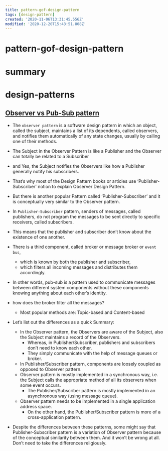 ```yaml
---
title: pattern-gof-design-pattern
tags: [design-pattern]
created: '2020-11-06T13:31:45.556Z'
modified: '2020-12-20T15:43:51.808Z'
---
```


# pattern-gof-design-pattern

# summary

# design-patterns

## [Observer vs Pub-Sub pattern](https://hackernoon.com/observer-vs-pub-sub-pattern-50d3b27f838c)

- The `observer pattern` is a software design pattern in which an object, called the subject, maintains a list of its dependents, called observers, and notifies them automatically of any state changes, usually by calling one of their methods.
- The Subject in the Observer Pattern is like a Publisher and the Observer can totally be related to a Subscriber 
- and Yes, the Subject notifies the Observers like how a Publisher generally notify his subscribers. 
- That’s why most of the Design Pattern books or articles use ‘Publisher-Subscriber’ notion to explain Observer Design Pattern. 
- But there is another popular Pattern called ‘Publisher-Subscriber’ and it is conceptually very similar to the Observer pattern. 
- In `Publisher-Subscriber` pattern, senders of messages, called publishers, do not program the messages to be sent directly to specific receivers, called subscribers.
- This means that the publisher and subscriber don’t know about the existence of one another. 
- There is a third component, called broker or message broker or `event bus`, 
  - which is known by both the publisher and subscriber, 
  - which filters all incoming messages and distributes them accordingly.
- In other words, pub-sub is a pattern used to communicate messages between different system components without these components knowing anything about each other’s identity. 
- how does the broker filter all the messages?  
  - Most popular methods are: Topic-based and Content-based

- Let’s list out the differences as a quick Summary:
  - In the Observer pattern, the Observers are aware of the Subject, also the Subject maintains a record of the Observers. 
    - Whereas, in Publisher/Subscriber, publishers and subscribers don’t need to know each other. 
    - They simply communicate with the help of message queues or broker.
  - In Publisher/Subscriber pattern, components are loosely coupled as opposed to Observer pattern.
  - Observer pattern is mostly implemented in a synchronous way, i.e. the Subject calls the appropriate method of all its observers when some event occurs. 
    - The Publisher/Subscriber pattern is mostly implemented in an asynchronous way (using message queue).
  - Observer pattern needs to be implemented in a single application address space. 
    - On the other hand, the Publisher/Subscriber pattern is more of a cross-application pattern.

- Despite the differences between these patterns, some might say that Publisher-Subscriber pattern is a variation of Observer pattern because of the conceptual similarity between them. And it won’t be wrong at all. Don’t need to take the differences religiously. 
